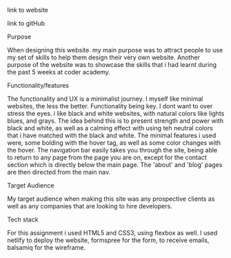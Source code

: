 link to website

link to gitHub

Purpose

When designing this website. my main purpose was to attract people to use my set of skills to help them design their very own website. Another purpose of the website was to showcase the skills that i had learnt during the past 5 weeks at coder academy. 

Functionality/features

The functionality and UX is a minimalist journey. I myself like minimal websites, the less the better. Functionality being key. I dont want to over stress the eyes. i like black and white websites, with natural colors like lights blues, and grays. The idea behind this is to present strength and power with black and white, as well as a calming effect with using teh neutral colors that i have matched with the black and white. The minimal features i used were, some bolding with the hover tag, as well as some color changes with the hover. The navigation bar easily takes you through the site, being able to return to any page from the page you are on, except for the contact section which is directly below the main page. The 'about' and 'blog' pages are then directed from the main nav. 





Target Audience

My target audience when making this site was any prospective clients as well as any companies that are looking to hire developers.

Tech stack

For this assignment i used HTML5 and CSS3, using flexbox as well. I used netlify to deploy the website, formspree for the form, to receive emails, balsamiq for the wireframe.  
